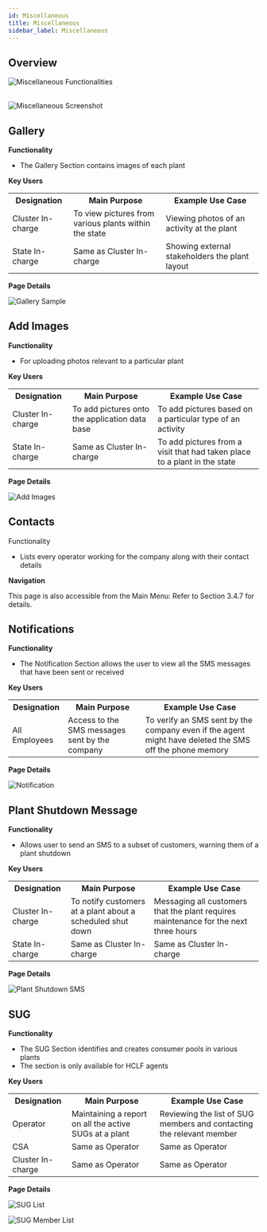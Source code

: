 ```yaml
---
id: Miscellaneous
title: Miscellaneous
sidebar_label: Miscellaneous
---
```


## Overview
![Miscellaneous Functionalities](./assets/3.110_MiscFunctionaties.svg)
<br/><br/>

![Miscellaneous Screenshot](./assets/3.111_MiscScreenShot.png)


## Gallery
**Functionality**
* The Gallery Section contains images of each plant

**Key Users**
<table>
  <tr>
    <th>Designation</th>
    <th>Main Purpose</th>
    <th>Example Use Case</th>
  </tr>
  <tr>
    <td>Cluster In-charge</td>
    <td>To view pictures from various plants within the state</td>
    <td>Viewing photos of an activity at the plant</td>
  </tr>
  <tr>
    <td>State In-charge</td>
    <td>Same as Cluster In-charge</td>
    <td>Showing external stakeholders the plant layout</td>
  </tr>
</table>

**Page Details**

![Gallery Sample](./assets/3.112_GallerySample.png)


## Add Images
**Functionality**
* For uploading photos relevant to a particular plant

**Key Users**
<table>
  <tr>
    <th>Designation</th>
    <th>Main Purpose</th>
    <th>Example Use Case</th>
  </tr>
  <tr>
    <td>Cluster In-charge</td>
    <td>To add pictures onto the application data base</td>
    <td>To add pictures based on a particular type of an activity</td>
  </tr>
  <tr>
    <td>State In-charge</td>
    <td>Same as Cluster In-charge</td>
    <td>To add pictures from a visit that had taken place to a plant in the state</td>
  </tr>
</table>

**Page Details**

![Add Images](./assets/3.113_AddImages.png)


## Contacts
Functionality
* Lists every operator working for the company along with their contact details

**Navigation**

This page is also accessible from the Main Menu: Refer to Section 3.4.7 for details.


## Notifications
**Functionality**
* The Notification Section allows the user to view all the SMS messages that have been sent or received

**Key Users**
<table>
  <tr>
    <th>Designation</th>
    <th>Main Purpose</th>
    <th>Example Use Case</th>
  </tr>
  <tr>
    <td>All Employees</td>
    <td>Access to the SMS messages sent by the company</td>
    <td>To verify an SMS sent by the company even if the agent might have deleted the SMS off the phone memory</td>
  </tr>
</table>


**Page Details**

![Notification](./assets/3.114_Notification.png)


## Plant Shutdown Message
**Functionality**
* Allows user to send an SMS to a subset of customers, warning them of a plant shutdown

**Key Users**
<table>
  <tr>
    <th>Designation</th>
    <th>Main Purpose</th>
    <th>Example Use Case</th>
  </tr>
  <tr>
    <td>Cluster In-charge</td>
    <td>To notify customers at a plant about a scheduled shut down</td>
    <td>Messaging all customers that the plant requires maintenance for the next three hours</td>
  </tr>
  <tr>
    <td>State In-charge</td>
    <td>Same as Cluster In-charge</td>
    <td>Same as Cluster In-charge</td>
  </tr>
</table>


**Page Details**

![Plant Shutdown SMS](./assets/3.115_PlantShutdownSMS.png)


## SUG
**Functionality**
* The SUG Section identifies and creates consumer pools in various plants
* The section is only available for HCLF agents

**Key Users**
<table>
  <tr>
    <th>Designation</th>
    <th>Main Purpose</th>
    <th>Example Use Case</th>
  </tr>
  <tr>
    <td>Operator</td>
    <td>Maintaining a report on all the active SUGs at a plant</td>
    <td>Reviewing the list of SUG members and contacting the relevant member</td>
  </tr>
  <tr>
    <td>CSA</td>
    <td>Same as Operator</td>
    <td>Same as Operator</td>
  </tr>
  <tr>
    <td>Cluster In-charge</td>
    <td>Same as Operator</td>
    <td>Same as Operator</td>
  </tr>
</table>

**Page Details**

![SUG List](./assets/3.116_SUGList.png)

![SUG Member List](./assets/3.117_SUGMemberList.png)



